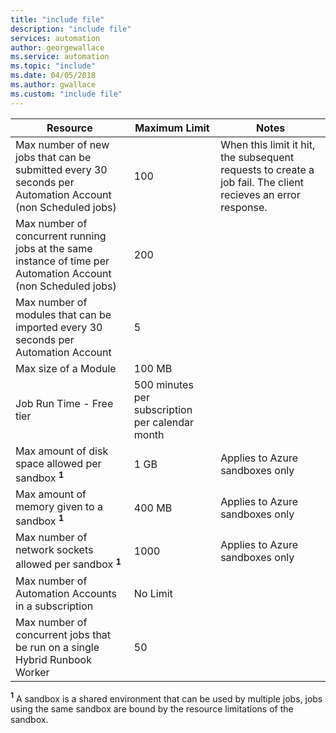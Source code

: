 ```yaml
---
title: "include file"
description: "include file"
services: automation
author: georgewallace
ms.service: automation
ms.topic: "include"
ms.date: 04/05/2018
ms.author: gwallace
ms.custom: "include file"
---
```


| Resource | Maximum Limit |Notes|
| --- | --- |---|
| Max number of new jobs that can be submitted every 30 seconds per Automation Account (non Scheduled jobs) |100 |When this limit it hit, the subsequent requests to create a job fail. The client recieves an error response.|
| Max number of concurrent running jobs at the same instance of time per Automation Account (non Scheduled jobs) |200 ||
| Max number of modules that can be imported every 30 seconds per Automation Account |5 ||
| Max size of a Module |100 MB ||
| Job Run Time - Free tier |500 minutes per subscription per calendar month ||
| Max amount of disk space allowed per sandbox **<sup>1</sup>** |1 GB |Applies to Azure sandboxes only|
| Max amount of memory given to a sandbox **<sup>1</sup>** |400 MB |Applies to Azure sandboxes only|
| Max number of network sockets allowed per sandbox **<sup>1</sup>** |1000 |Applies to Azure sandboxes only|
| Max number of Automation Accounts in a subscription |No Limit ||
|Max number of concurrent jobs that be run on a single Hybrid Runbook Worker|50 ||

**<sup>1</sup>** A sandbox is a shared environment that can be used by multiple jobs, jobs using the same sandbox are bound by the resource limitations of the sandbox.